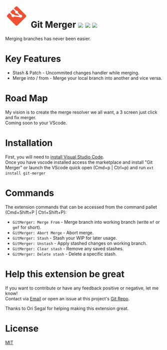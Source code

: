 # ![alt text](./merger-icon.png "Git Merger") Git Merger [![](https://vsmarketplacebadge.apphb.com/version-short/shaharkazaz.git-merger.svg)](https://marketplace.visualstudio.com/items?itemName=shaharkazaz.git-merger) [![](https://vsmarketplacebadge.apphb.com/installs/shaharkazaz.git-merger.svg)](https://marketplace.visualstudio.com/items?itemName=shaharkazaz.git-merger) [![](https://vsmarketplacebadge.apphb.com/rating-short/shaharkazaz.git-merger.svg)](https://marketplace.visualstudio.com/items?itemName=shaharkazaz.git-merger)

Merging branches has never been easier.

# Key Features

* Stash & Patch - Uncommited changes handler while merging.
* Merge into / from - Merge your local branch into another and vice versa.

# Road Map

My vision is to create the merge resolver we all want, a 3 screen just click and fix merger.  
Coming soon to your VScode.

# Installation

First, you will need to [install Visual Studio Code](https://code.visualstudio.com/download).  
Once you have vscode installed access the marketplace and install "Git Merger" or launch the VScode quick open (Cmd+p | Ctrl+p) and run `ext install git-merger` 

# Commands
The extension commands that can be accessed from the command pallet (Cmd+Shift+P | Ctrl+Shift+P):

* ```GitMerger: Merge From``` - Merge branch into working branch (write ```mf``` or ```gmf``` for short).
* ```GitMerger: Abort Merge``` - Abort merge. 
* ```GitMerger: Stash``` - Stash your WIP for later usage.
* ```GitMerger: Unstash``` - Apply stashed changes on working branch.
* ```GitMerger: Clear stash``` - Remove any saved stashes.
* ```GitMerger: Delete stash``` - Delete a specific stash.

# Help this extension be great

If you want to contribute or have any feedback positive or negative, let me know!  
Contact via [Email](shahar.kazaz@gmail.com) or open an issue at this project's [Git Repo](https://github.com/shaharkazaz/vscode-git-merger/issues).  

Thanks to Ori Segal for helping making this extension great.

# License

[MIT](https://github.com/shaharkazaz/vscode-git-merger/blob/master/LICENSE)
